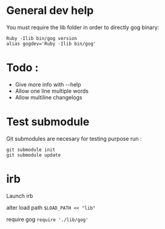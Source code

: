 # General dev help
You must require the lib folder in order to directly gog binary:

```
Ruby -Ilib bin/gog version
alias gogdev='Ruby -Ilib bin/gog'

```

# Todo :

- Give more info with --help
- Allow one line multiple words
- Allow multiline changelogs

# Test submodule

Git submodules are necesary for testing purpose run :

```
git submodule init
git submodule update
```

# irb
Launch irb

alter load path
`$LOAD_PATH << "lib"`

require gog
`require './lib/gog'`
